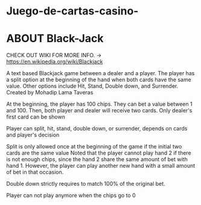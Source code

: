 # Juego-de-cartas-casino-

# ABOUT Black-Jack

CHECK OUT WIKI FOR MORE INFO. -> https://en.wikipedia.org/wiki/Blackjack


A text based Blackjack game between a dealer and a player.
The player has a split option at the beginning of the hand 
when both cards have the same value.
Other options include Hit, Stand, Double down, and Surrender.
Created by Mohadip Lama Taveras


At the beginning, the player has 100 chips.
They can bet a value between 1 and 100.
Then, both player and dealer will receive two cards.
Only dealer's first card can be shown

Player can split, hit, stand, double down, or surrender, depends
on cards and player's decision

Split is only allowed once at the beginning of the game if the initial two cards are the same value
Noted that the player cannot play hand 2 if there is not enough chips, since the hand 2 share the same amount of bet with hand 1.
However, the player can play another new hand with a small amount of bet in that occasion.

Double down strictly requires to match 100% of the original bet.

Player can not play anymore when the chips go to 0

